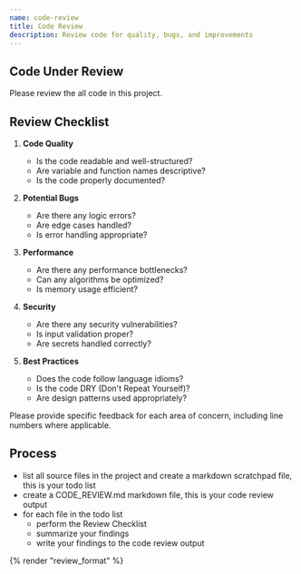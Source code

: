 ```yaml
---
name: code-review
title: Code Review
description: Review code for quality, bugs, and improvements
---
```


## Code Under Review

Please review the all code in this project.

## Review Checklist

1. **Code Quality**
   - Is the code readable and well-structured?
   - Are variable and function names descriptive?
   - Is the code properly documented?

2. **Potential Bugs**
   - Are there any logic errors?
   - Are edge cases handled?
   - Is error handling appropriate?

3. **Performance**
   - Are there any performance bottlenecks?
   - Can any algorithms be optimized?
   - Is memory usage efficient?

4. **Security**
   - Are there any security vulnerabilities?
   - Is input validation proper?
   - Are secrets handled correctly?

5. **Best Practices**
   - Does the code follow language idioms?
   - Is the code DRY (Don't Repeat Yourself)?
   - Are design patterns used appropriately?

Please provide specific feedback for each area of concern, including line numbers where applicable.

## Process

- list all source files in the project and create a markdown scratchpad file, this is your todo list
- create a CODE_REVIEW.md markdown file, this is your code review output
- for each file in the todo list
  - perform the Review Checklist
  - summarize your findings
  - write your findings to the code review output

{% render "review_format" %}
